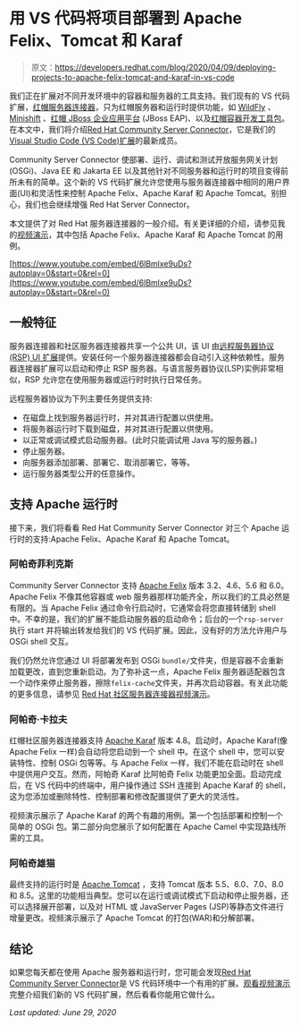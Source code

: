 # 用 VS 代码将项目部署到 Apache Felix、Tomcat 和 Karaf

> 原文：<https://developers.redhat.com/blog/2020/04/09/deploying-projects-to-apache-felix-tomcat-and-karaf-in-vs-code>

我们正在扩展对不同开发环境中的容器和服务器的工具支持。我们现有的 VS 代码扩展，[红帽服务器连接器](https://marketplace.visualstudio.com/items?itemName=redhat.vscode-server-connector)，只为红帽服务器和运行时提供功能，如 [WildFly](https://wildfly.org/) 、 [Minishift](https://www.okd.io/minishift/) 、[红帽 JBoss 企业应用平台](https://developers.redhat.com/products/eap/overview) (JBoss EAP)、以及[红帽容器开发工具包](https://developers.redhat.com/products/cdk/overview)。在本文中，我们将介绍[Red Hat Community Server Connector](https://marketplace.visualstudio.com/items?itemName=redhat.vscode-community-server-connector)，它是我们的 [Visual Studio Code (VS Code)扩展](https://developers.redhat.com/products/vscode-extensions/overview)的最新成员。

Community Server Connector 使部署、运行、调试和测试开放服务网关计划(OSGi)、Java EE 和 Jakarta EE 以及其他针对不同服务器和运行时的项目变得前所未有的简单。这个新的 VS 代码扩展允许您使用与服务器连接器中相同的用户界面(UI)和灵活性来控制 Apache Felix、Apache Karaf 和 Apache Tomcat。别担心，我们也会继续增强 Red Hat Server Connector。

本文提供了对 Red Hat 服务器连接器的一般介绍。有关更详细的介绍，请参见我的[视频演示](https://youtu.be/8JIcEzoPhlE)，其中包括 Apache Felix、Apache Karaf 和 Apache Tomcat 的用例。

[https://www.youtube.com/embed/6lBmlxe9uDs?autoplay=0&start=0&rel=0](https://www.youtube.com/embed/6lBmlxe9uDs?autoplay=0&start=0&rel=0)

## 一般特征

服务器连接器和社区服务器连接器共享一个公共 UI，该 UI 由[远程服务器协议(RSP) UI 扩展](https://marketplace.visualstudio.com/items?itemName=redhat.vscode-rsp-ui)提供。安装任何一个服务器连接器都会自动引入这种依赖性。服务器连接器扩展可以启动和停止 RSP 服务器。与语言服务器协议(LSP)实例非常相似，RSP 允许您在使用服务器或运行时时执行日常任务。

远程服务器协议为下列主要任务提供支持:

*   在磁盘上找到服务器运行时，并对其进行配置以供使用。
*   将服务器运行时下载到磁盘，并对其进行配置以供使用。
*   以正常或调试模式启动服务器。(此时只能调试用 Java 写的服务器。)
*   停止服务器。
*   向服务器添加部署、部署它、取消部署它，等等。
*   运行服务器类型公开的任意操作。

## 支持 Apache 运行时

接下来，我们将看看 Red Hat Community Server Connector 对三个 Apache 运行时的支持:Apache Felix、Apache Karaf 和 Apache Tomcat。

### 阿帕奇菲利克斯

Community Server Connector 支持 [Apache Felix](https://felix.apache.org) 版本 3.2、4.6、5.6 和 6.0。Apache Felix 不像其他容器或 web 服务器那样功能齐全，所以我们的工具必然是有限的。当 Apache Felix 通过命令行启动时，它通常会将您直接转储到 shell 中。不幸的是，我们的扩展不能启动服务器的启动命令；后台的一个`rsp-server`执行 start 并将输出转发给我们的 VS 代码扩展。因此，没有好的方法允许用户与 OSGi shell 交互。

我们仍然允许您通过 UI 将部署发布到 OSGi `bundle/`文件夹，但是容器不会重新加载更改，直到您重新启动。为了弥补这一点，Apache Felix 服务器适配器包含一个动作来停止服务器，擦除`felix-cache`文件夹，并再次启动容器。有关此功能的更多信息，请参见 [Red Hat 社区服务器连接器视频演示](https://youtu.be/8JIcEzoPhlE)。

### 阿帕奇·卡拉夫

红帽社区服务器连接器支持 [Apache Karaf](https://karaf.apache.org) 版本 4.8。启动时，Apache Karaf(像 Apache Felix 一样)会自动将您启动到一个 shell 中。在这个 shell 中，您可以安装特性、控制 OSGi 包等等。与 Apache Felix 一样，我们不能在启动时在 shell 中提供用户交互。然而，阿帕奇 Karaf 比阿帕奇 Felix 功能更加全面。启动完成后，在 VS 代码中的终端中，用户操作通过 SSH 连接到 Apache Karaf 的 shell，这为您添加或删除特性、控制部署和修改配置提供了更大的灵活性。

视频演示展示了 Apache Karaf 的两个有趣的用例。第一个包括部署和控制一个简单的 OSGi 包。第二部分向您展示了如何配置在 Apache Camel 中实现路线所需的工具。

### 阿帕奇雄猫

最终支持的运行时是 [Apache Tomcat](http://tomcat.apache.org) ，支持 Tomcat 版本 5.5、6.0、7.0、8.0 和 8.5。这里的功能相当典型。您可以在运行或调试模式下启动和停止服务器，还可以选择展开部署，以及对 HTML 或 JavaServer Pages (JSP)等静态文件进行增量更改。视频演示展示了 Apache Tomcat 的打包(WAR)和分解部署。

## 结论

如果您每天都在使用 Apache 服务器和运行时，您可能会发现[Red Hat Community Server Connector](https://marketplace.visualstudio.com/items?itemName=redhat.vscode-community-server-connector)是 VS 代码环境中一个有用的扩展。[观看视频演示](https://youtu.be/8JIcEzoPhlE)完整介绍我们新的 VS 代码扩展，然后看看你能用它做什么。

*Last updated: June 29, 2020*